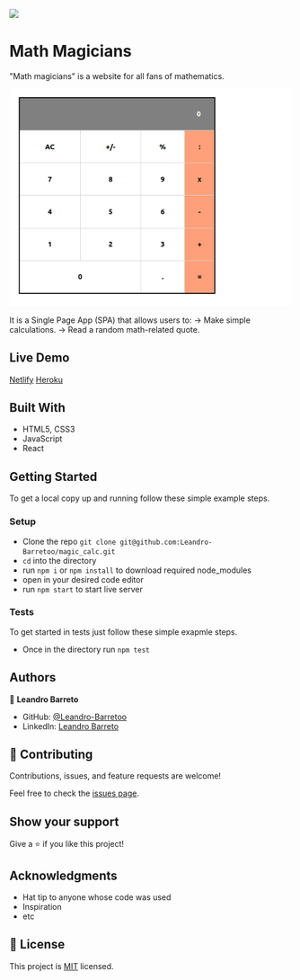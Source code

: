 ![](https://img.shields.io/badge/Microverse-blueviolet)

# Math Magicians

"Math magicians" is a website for all fans of mathematics.

![screenshot](./assets/calcphoto.png)

It is a Single Page App (SPA) that allows users to:
    -> Make simple calculations.
    -> Read a random math-related quote.
    
## Live Demo

[Netlify](https://mystifying-ramanujan-72afd0.netlify.app/)
[Heroku](https://mathmagic-magic.herokuapp.com/)

## Built With

- HTML5, CSS3
- JavaScript
- React

## Getting Started

To get a local copy up and running follow these simple example steps.

### Setup

- Clone the repo `git clone git@github.com:Leandro-Barretoo/magic_calc.git`
- `cd` into the directory
- run `npm i` or `npm install` to download required node_modules
- open in your desired code editor
- run `npm start` to start live server

### Tests

To get started in tests just follow these simple exapmle steps.

- Once in the directory run `npm test`

## Authors

👤 **Leandro Barreto**

- GitHub: [@Leandro-Barretoo](https://github.com/Leandro-Barretoo)
- LinkedIn: [Leandro Barreto](https://linkedin.com/in/leandroobarreto/)

## 🤝 Contributing

Contributions, issues, and feature requests are welcome!

Feel free to check the [issues page](../../issues/).

## Show your support

Give a ⭐️ if you like this project!

## Acknowledgments

- Hat tip to anyone whose code was used
- Inspiration
- etc

## 📝 License

This project is [MIT](./MIT.md) licensed.
